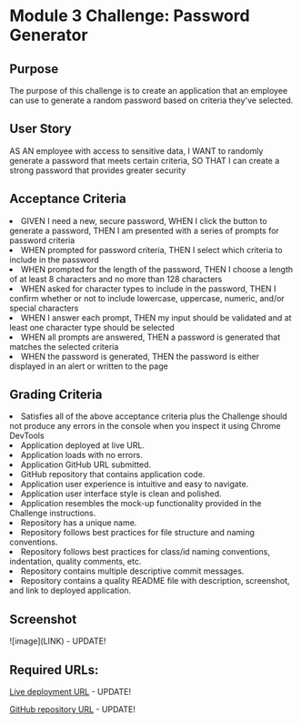 <h1>Module 3 Challenge: Password Generator</h2>

<h2>Purpose</h2>
<p>The purpose of this challenge is to create an application that an employee can use to generate a random password based on criteria they've selected.</p>

<h2>User Story</h2>
<p>AS AN employee with access to sensitive data, I WANT to randomly generate a password that meets certain criteria, SO THAT I can create a strong password that provides greater security</p>

<h2>Acceptance Criteria</h2>
<p>
<li>GIVEN I need a new, secure password, WHEN I click the button to generate a password, THEN I am presented with a series of prompts for password criteria</li>
<li>WHEN prompted for password criteria, THEN I select which criteria to include in the password</li>
<li>WHEN prompted for the length of the password, THEN I choose a length of at least 8 characters and no more than 128 characters</li>
<li>WHEN asked for character types to include in the password, THEN I confirm whether or not to include lowercase, uppercase, numeric, and/or special characters</li>
<li>WHEN I answer each prompt, THEN my input should be validated and at least one character type should be selected</li>
<li>WHEN all prompts are answered, THEN a password is generated that matches the selected criteria</li>
<li>WHEN the password is generated, THEN the password is either displayed in an alert or written to the page</li></p>

<h2>Grading Criteria</h2>
<p><li>Satisfies all of the above acceptance criteria plus the Challenge should not produce any errors in the console when you inspect it using Chrome DevTools</li>
<li>Application deployed at live URL.</li>
<li>Application loads with no errors.</li>
<li>Application GitHub URL submitted.</li>
<li>GitHub repository that contains application code.</li>
<li>Application user experience is intuitive and easy to navigate.</li>
<li>Application user interface style is clean and polished.</li>
<li>Application resembles the mock-up functionality provided in the Challenge instructions.</li>
<li>Repository has a unique name.</li>
<li>Repository follows best practices for file structure and naming conventions.</li>
<li>Repository follows best practices for class/id naming conventions, indentation, quality comments, etc.</li>
<li>Repository contains multiple descriptive commit messages.</li>
<li>Repository contains a quality README file with description, screenshot, and link to deployed application.</li></p>

<h2>Screenshot</h2>
![image](LINK) - UPDATE!

<h2>Required URLs:</h2>

[Live deployment URL](LINK) - UPDATE!

[GitHub repository URL](LINK) - UPDATE!
